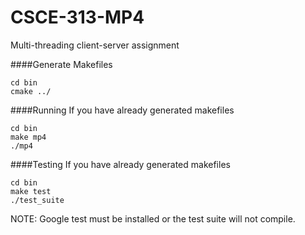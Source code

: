 CSCE-313-MP4
============

Multi-threading client-server assignment

####Generate Makefiles
```
cd bin
cmake ../
```

####Running
If you have already generated makefiles
```
cd bin
make mp4
./mp4
```

####Testing
If you have already generated makefiles
```
cd bin
make test
./test_suite
```
NOTE: Google test must be installed or the test suite will not compile.

